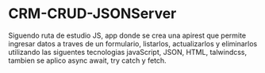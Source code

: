 # CRM-CRUD-JSONServer
Siguendo ruta de estudio JS, app donde se crea una apirest que permite ingresar datos a traves de un formulario, listarlos, actualizarlos y eliminarlos utilizando las siguentes tecnologias javaScript, JSON, HTML, talwindcss, tambien se  aplico async await, try catch y fetch.
